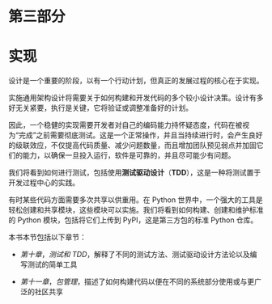# 第三部分

# 实现

设计是一个重要的阶段，以有一个行动计划，但真正的发展过程的核心在于实现。

实施通用架构设计将需要关于如何构建和开发代码的多个较小设计决策。设计有多好无关紧要，执行是关键，它将验证或调整准备好的计划。

因此，一个稳健的实现需要开发者对自己的编码能力持怀疑态度，代码在被视为“完成”之前需要彻底测试。这是一个正常操作，并且当持续进行时，会产生良好的级联效应，不仅提高代码质量、减少问题数量，而且增加团队预见弱点并加固它们的能力，以确保一旦投入运行，软件是可靠的，并且尽可能少有问题。

我们将看到如何进行测试，包括使用**测试驱动设计**（**TDD**），这是一种将测试置于开发过程中心的实践。

有时某些代码方面需要多次共享以供重用。在 Python 世界中，一个强大的工具是轻松创建和共享模块，这些模块可以实施。我们将看到如何构建、创建和维护标准的 Python 模块，包括将它们上传到 PyPI，这是第三方包的标准 Python 仓库。

本书本节包括以下章节：

+   *第十章*，*测试和 TDD*，解释了不同的测试方法、测试驱动设计方法论以及编写测试的简单工具

+   *第十一章*，*包管理*，描述了如何构建代码以便在不同的系统部分使用或与更广泛的社区共享
